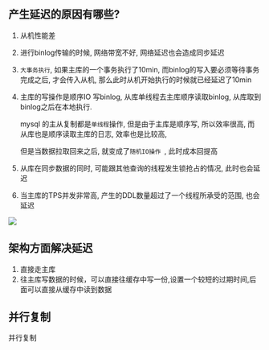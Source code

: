 ## 产生延迟的原因有哪些?

1. 从机性能差

2. 进行binlog传输的时候, 网络带宽不好, 网络延迟也会造成同步延迟

3. `大事务执行`, 如果主库的一个事务执行了10min, 而binlog的写入要必须等待事务完成之后, 才会传入从机, 那么此时从机开始执行的时候就已经延迟了10min

4. 主库的写操作是顺序IO 写binlog, 从库单线程去主库顺序读取binlog, 从库取到binlog之后在本地执行.

   mysql 的主从复制都是`单线程`操作, 但是由于主库是顺序写, 所以效率很高, 而从库也是顺序读取主库的日志, 效率也是比较高,

   但是当数据拉取回来之后, 就变成了`随机IO操作 `, 此时成本回提高

5. 从库在同步数据的同时, 可能跟其他查询的线程发生锁抢占的情况, 此时也会延迟

6. 当主库的TPS并发非常高, 产生的DDL数量超过了一个线程所承受的范围, 也会延迟

![](https://youpaiyun.zongqilive.cn/image/20200916155742.png)





## 架构方面解决延迟

1. 直接走主库
2. 往主库写数据的时候，可以直接往缓存中写一份,设置一个较短的过期时间,后面可以直接从缓存中读到数据



## 并行复制









并行复制





